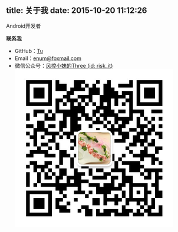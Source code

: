 title: 关于我
date: 2015-10-20 11:12:26
---
Android开发者  

**联系我**  
* 	GitHub：[Tu](http://github.com/2tu)  
*  Email：<enum@foxmail.com>  
*  微信公众号：[风控小妹的Three (id: risk_it)](https://mp.weixin.qq.com/mp/profile_ext?action=home&__biz=MzA3MjkxNzkyOA==&uin=MTAyMDYxNDIyMA%3D%3D&key=521a5e908cf7b3150f69f3cb1f732e4927e7c81fc3dc30e90de3dfbdc8b2e0c408593602aab7f3ed3c07a58ac376762b89de5b959ab2910b667a34017ef1ceb67724a8495f488b414a50a11040be3589&devicetype=iMac+MacBookPro12%2C1+OSX+OSX+10.11.6&version=12020110&lang=zh_CN&nettype=WIFI&a8scene=0&fontScale=100&pass_ticket=62ipvTtMn%2Bgg%2FEwZcTjjrHBI18%2BDrp0RJd9ptXSD7MtQKIlja%2BGpWbjFi9cWbxa1)  
![风控小妹的Three](/css/images/qrcode.jpg)